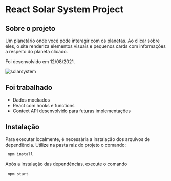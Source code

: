 # React Solar System Project


## Sobre o projeto

Um planetário onde você pode interagir com os planetas. Ao clicar sobre eles, o site renderiza elementos visuais
e pequenos cards com informações a respeito do planeta clicado.

Foi desenvolvido em 12/08/2021.

![solarsystem](C:\Users\Uriel\Documents\solar-system\solarsystem.gif) 



## Foi trabalhado
* Dados mockados
* React com hooks e functions
* Context API desenvolvido para futuras implementações


## Instalação
Para executar localmente, é necessária a instalação dos arquivos de dependência. Utilize na pasta raiz do projeto o comando:

``
npm install``

Após a instalação das dependências, execute o comando

 ``
npm start``.



